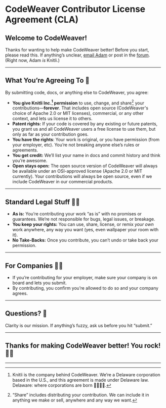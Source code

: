 <!--
SPDX-FileCopyrightText: 2025 Knitli Inc.
SPDX-FileContributor: Adam Poulemanos <adam@knit.li>

SPDX-License-Identifier: MIT OR Apache-2.0
-->

# CodeWeaver Contributor License Agreement (CLA)

## Welcome to CodeWeaver!

Thanks for wanting to help make CodeWeaver better! Before you start, please read this. If anything’s unclear, [email Adam](mailto:adam@knit.li) or post in the [forum](https://github.com/knitli/codeweaver-mcp/discussions). (Right now, Adam *is* Knitli.)

---

## What You’re Agreeing To 📝

By submitting code, docs, or anything else to CodeWeaver, you agree:

- **You give Knitli Inc.[^1] permission** to use, change, and share[^2] your contributions—**forever**. That includes open source (CodeWeaver's choice of Apache 2.0 or MIT licenses), commercial, or any other context, and lets us license it to others.
- **Patent rights:** If your code is covered by any existing or future patents, you grant us and all CodeWeaver users a free license to use them, but only as far as your contribution goes.
- **You have the rights**: Your work is original, or you have permission (from your employer, etc). You’re not breaking anyone else’s rules or agreements.
- **You get credit:** We’ll list your name in docs and commit history and think you’re awesome.
- **Open stays open:** The open source version of CodeWeaver will always be available under an OSI-approved license (Apache 2.0 or MIT currently). Your contributions will always be open source, even if we include CodeWeaver in our commercial products.

---

## Standard Legal Stuff 👩‍⚖️

- **As is:** You’re contributing your work “as is” with no promises or guarantees. We’re not responsible for bugs, legal issues, or breakage.
- **You keep your rights:** You can use, share, license, or remix *your own* work anywhere, any way you want (yes, even wallpaper your room with it).
- **No Take-Backs:** Once you contribute, you can’t undo or take back your permission.

---

## For Companies 💼🏢

- If you’re contributing for your employer, make sure your company is on board and lets you submit.
- By contributing, you confirm you’re allowed to do so and your company agrees.

---

## Questions? 🤔

Clarity is our mission. If anything’s fuzzy, ask us before you hit “submit.”

---

## Thanks for making CodeWeaver better! You rock! 🎸✨

---

[^1]: Knitli is the company behind CodeWeaver. We’re a Delaware corporation based in the U.S., and this agreement is made under Delaware law. Delaware: where corporations are born 👶🍼🧒🏢.
[^2]: “Share” includes distributing your contribution. We can include it in anything we make or sell, anywhere and any way we want.
